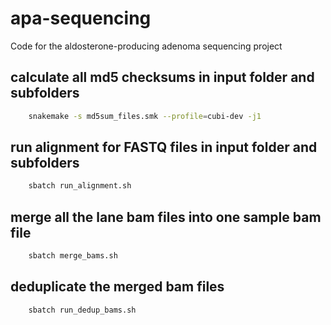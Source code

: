 # apa-sequencing
Code for the aldosterone-producing adenoma sequencing project

## calculate all md5 checksums in input folder and subfolders
```bash
    snakemake -s md5sum_files.smk --profile=cubi-dev -j1
```

## run alignment for FASTQ files in input folder and subfolders
```bash
    sbatch run_alignment.sh
```

## merge all the lane bam files into one sample bam file
```bash
    sbatch merge_bams.sh
```

## deduplicate the merged bam files
```bash
    sbatch run_dedup_bams.sh
```